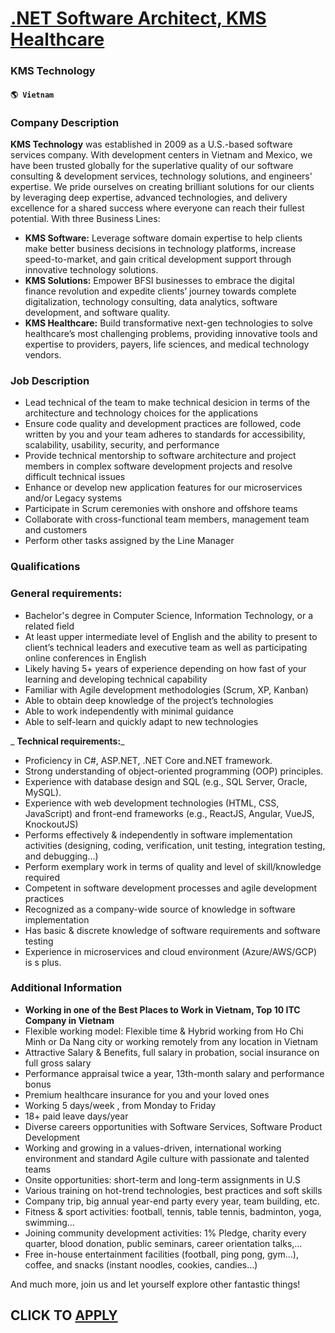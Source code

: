 # [.NET Software Architect, KMS Healthcare](https://www.remotewlb.com/apply/net-software-architect-kms-healthcare)  
### KMS Technology  
#### `🌎 Vietnam`  

### Company Description

 **KMS Technology** was established in 2009 as a U.S.-based software services company. With development centers in Vietnam and Mexico, we have been trusted globally for the superlative quality of our software consulting & development services, technology solutions, and engineers' expertise. We pride ourselves on creating brilliant solutions for our clients by leveraging deep expertise, advanced technologies, and delivery excellence for a shared success where everyone can reach their fullest potential. With three Business Lines:

  *  **KMS Software:** Leverage software domain expertise to help clients make better business decisions in technology platforms, increase speed-to-market, and gain critical development support through innovative technology solutions.
  *  **KMS Solutions:** Empower BFSI businesses to embrace the digital finance revolution and expedite clients’ journey towards complete digitalization, technology consulting, data analytics, software development, and software quality.
  *  **KMS Healthcare:** Build transformative next-gen technologies to solve healthcare’s most challenging problems, providing innovative tools and expertise to providers, payers, life sciences, and medical technology vendors.

### Job Description

  * Lead technical of the team to make technical desicion in terms of the architecture and technology choices for the applications
  * Ensure code quality and development practices are followed, code written by you and your team adheres to standards for accessibility, scalability, usability, security, and performance
  * Provide technical mentorship to software architecture and project members in complex software development projects and resolve difficult technical issues
  * Enhance or develop new application features for our microservices and/or Legacy systems
  * Participate in Scrum ceremonies with onshore and offshore teams
  * Collaborate with cross-functional team members, management team and customers
  * Perform other tasks assigned by the Line Manager

### Qualifications

### General requirements:

  * Bachelor's degree in Computer Science, Information Technology, or a related field
  * At least upper intermediate level of English and the ability to present to client’s technical leaders and executive team as well as participating online conferences in English
  * Likely having 5+ years of experience depending on how fast of your learning and developing technical capability
  * Familiar with Agile development methodologies (Scrum, XP, Kanban)
  * Able to obtain deep knowledge of the project’s technologies
  * Able to work independently with minimal guidance
  * Able to self-learn and quickly adapt to new technologies

 _ **Technical requirements:**_

  * Proficiency in C#, ASP.NET, .NET Core and.NET framework.
  * Strong understanding of object-oriented programming (OOP) principles.
  * Experience with database design and SQL (e.g., SQL Server, Oracle, MySQL).
  * Experience with web development technologies (HTML, CSS, JavaScript) and front-end frameworks (e.g., ReactJS, Angular, VueJS, KnockoutJS)
  * Performs effectively & independently in software implementation activities (designing, coding, verification, unit testing, integration testing, and debugging…)
  * Perform exemplary work in terms of quality and level of skill/knowledge required
  * Competent in software development processes and agile development practices
  * Recognized as a company-wide source of knowledge in software implementation
  * Has basic & discrete knowledge of software requirements and software testing
  * Experience in microservices and cloud environment (Azure/AWS/GCP) is s plus.

### Additional Information

  *  **Working in one of the Best Places to Work in Vietnam, Top 10 ITC Company in Vietnam**
  * Flexible working model: Flexible time & Hybrid working from Ho Chi Minh or Da Nang city or working remotely from any location in Vietnam
  * Attractive Salary & Benefits, full salary in probation, social insurance on full gross salary
  * Performance appraisal twice a year, 13th-month salary and performance bonus 
  * Premium healthcare insurance for you and your loved ones
  * Working 5 days/week , from Monday to Friday
  * 18+ paid leave days/year
  * Diverse careers opportunities with Software Services, Software Product Development
  * Working and growing in a values-driven, international working environment and standard Agile culture with passionate and talented teams
  * Onsite opportunities: short-term and long-term assignments in U.S
  * Various training on hot-trend technologies, best practices and soft skills
  * Company trip, big annual year-end party every year, team building, etc.
  * Fitness & sport activities: football, tennis, table tennis, badminton, yoga, swimming…
  * Joining community development activities: 1% Pledge, charity every quarter, blood donation, public seminars, career orientation talks,…
  * Free in-house entertainment facilities (football, ping pong, gym…), coffee, and snacks (instant noodles, cookies, candies…)

And much more, join us and let yourself explore other fantastic things!

  
## CLICK TO [APPLY](https://www.remotewlb.com/apply/net-software-architect-kms-healthcare)

